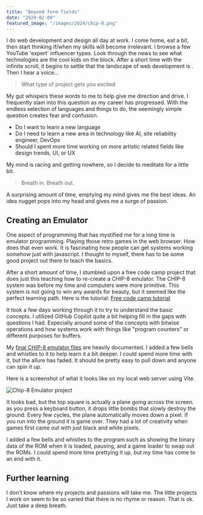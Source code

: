 ```yaml
---
title: "Beyond form fields"
date: "2024-02-09"
featured_image: "/images/2024/chip-8.png"
---
```


I do web development and design all day at work. I come home, eat a bit, then start thinking if/when my skills will become irrelevant. I browse a few YouTube 'expert' influencer types. Look through the news to see what technologies are the cool kids on the block. After a short time with the infinite scroll, it begins to settle that the landscape of web development is . Then I hear a voice...

> What type of project gets you excited

My gut whispers these words to me to help give me direction and drive. I frequently slam into this question as my career has progressed. With the endless selection of languages and things to do, the seemingly simple question creates fear and confusion. 

- Do I want to learn a new language
- Do I need to learn a new area in technology like AI, site reliability engineer, DevOps
- Should I spent more time working on more artistic related fields like design trends, UI, or UX

My mind is racing and getting nowhere, so I decide to meditate for a little bit. 

> Breath in. Breath out.

A surprising amount of time, emptying my mind gives me the best ideas. An idea nugget pops into my head and gives me a surge of passion.

## Creating an Emulator

One aspect of programming that has mystified me for a long time is emulator programming. Playing those retro games in the web browser. How does that even work. It is fascinating how people can get systems working somehow just with javascript. I thought to myself, there has to be some good project out there to teach the basics.

After a short amount of time, I stumbled upon a free code camp project that does just this teaching how to re-create a CHIP-8 emulator. The CHIP-8 system was before my time and computers were more primitive. This system is not going to win any awards for beauty, but it seemed like the perfect learning path. Here is the tutorial:  [Free code camp tutorial](https://www.freecodecamp.org/news/creating-your-very-own-chip-8-emulator/)

It took a few days working through it to try to understand the basic concepts. I utilized GitHub Copilot quite a bit helping fill in the gaps with questions I had. Especially around some of the concepts with bitwise operations and how systems work with things like "program counters" or different purposes for buffers.

My [final CHIP-8 emulator files](https://github.com/scottpetrovic/chip-8-emulator?tab=readme-ov-file) are heavily documented. I added a few bells and whistles to it to help learn it a bit deeper. I could spend more time with it, but the allure has faded. It should be pretty easy to pull down and anyone can spin it up.

Here is a screenshot of what it looks like on my local web server using Vite. 

![](/images/2024/chip-8.png "Chip-8 Emulator project")

It looks bad, but the top square is actually a plane going across the screen. as you press a keyboard button, it drops little bombs that slowly destroy the ground. Every few cycles, the plane automatically moves down a pixel. If you run into the ground it is game over. They had a lot of creativity when games first came out with just black and white pixels.

I added a few bells and whistles to the program such as showing the binary data of the ROM when it is loaded, pausing, and a game loader to swap out the ROMs. I could spend more time prettying it up, but my time has come to an end with it.


## Further learning

I don't know where my projects and passions will take me. The little projects I work on seem to be so varied that there is no rhyme or reason. That is ok. Just take a deep breath.